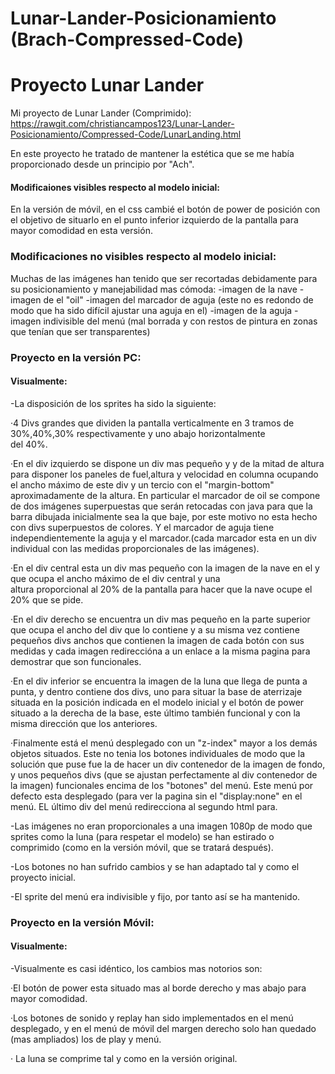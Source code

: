 # Lunar-Lander-Posicionamiento (Brach-Compressed-Code)

# Proyecto Lunar Lander

Mi proyecto de Lunar Lander (Comprimido): https://rawgit.com/christiancampos123/Lunar-Lander-Posicionamiento/Compressed-Code/LunarLanding.html

En este proyecto he tratado de mantener la estética que se me había proporcionado desde un principio por "Ach".



#### Modificaiones visibles respecto al modelo inicial:

En la versión de móvil, en el css cambié el botón de power de posición con el objetivo de situarlo en el punto inferior izquierdo de la pantalla para mayor comodidad en esta versión.



### Modificaciones no visibles respecto al modelo inicial:

Muchas de las imágenes han tenido que ser recortadas debidamente para su posicionamiento y manejabilidad mas cómoda:
-imagen de la nave
-imagen de el "oil"
-imagen del marcador de aguja (este no es redondo de modo que ha sido difícil ajustar una aguja en el)
-imagen de la aguja
-imagen indivisible del menú (mal borrada y con restos de pintura en zonas que tenían que ser transparentes)


### Proyecto en la versión PC:

#### Visualmente:

-La disposición de los sprites ha sido la siguiente:

 ·4 Divs grandes que dividen la pantalla verticalmente en 3 tramos de 30%,40%,30% respectivamente y uno abajo horizontalmente  
del 40%.

 ·En el div izquierdo se dispone un div mas pequeño y y de la mitad de altura para disponer los paneles de fuel,altura y
velocidad en columna ocupando el ancho máximo de este div y un tercio con el "margin-bottom" aproximadamente de la altura. En
particular el marcador de oil se compone de dos imágenes superpuestas que serán retocadas con java para que la barra
dibujada inicialmente sea la que baje, por este motivo no esta hecho con divs superpuestos de colores. Y el marcador de aguja
tiene independientemente la aguja y el marcador.(cada marcador esta en un div individual con las medidas proporcionales de
las imágenes).

 ·En el div central esta un div mas pequeño con la imagen de la nave en el y que ocupa el ancho máximo de el div central y una          
altura proporcional al 20% de la pantalla para hacer que la nave ocupe el 20% que se pide.

 ·En el div derecho se encuentra un div mas pequeño en la parte superior que ocupa el ancho del div que lo contiene y a su
misma vez contiene pequeños divs anchos que contienen la imagen de cada botón con sus medidas y cada imagen redireccióna a
un enlace a la misma pagina para demostrar que son funcionales.

 ·En el div inferior se encuentra la imagen de la luna que llega de punta a punta, y dentro contiene dos divs, uno para situar
la base de aterrizaje situada en la posición indicada en el modelo inicial y el botón de power situado a la derecha de la
base, este último también funcional y con la misma dirección que los anteriores.

 ·Finalmente está el menú desplegado con un "z-index" mayor a los demás objetos situados. Este no tenia los botones
individuales de modo que la solución que puse fue la de hacer un div contenedor de la imagen de fondo, y unos pequeños divs
(que se ajustan perfectamente al div contenedor de la imagen) funcionales encima de los "botones" del menú. Este menú por
defecto esta desplegado (para ver la pagina sin el "display:none" en el menú. EL último div del menú redirecciona al segundo
 html para.

-Las imágenes no eran proporcionales a una imagen 1080p de modo que sprites como la luna (para respetar el modelo) se han
estirado o comprimido (como en la versión móvil, que se tratará después).

-Los botones no han sufrido cambios y se han adaptado tal y como el proyecto inicial.

-El sprite del menú era indivisible y fijo, por tanto así se ha mantenido.

### Proyecto en la versión Móvil:

#### Visualmente:

-Visualmente es casi idéntico, los cambios mas notorios son:

 ·El botón de power esta situado mas al borde derecho y mas abajo para mayor comodidad.

 ·Los botones de sonido y replay han sido implementados en el menú desplegado, y en el menú de móvil del margen derecho solo han
quedado (mas ampliados) los de play y menú.

· La luna se comprime tal y como en la versión original.
